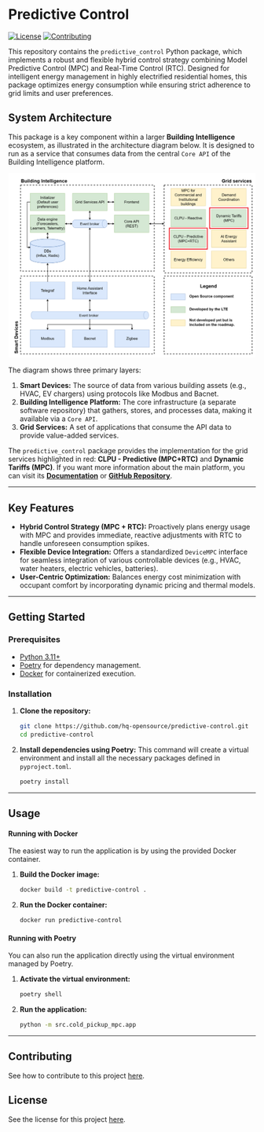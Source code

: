 # Predictive Control

[![License](https://img.shields.io/badge/License-LiLiQ_P-blue.svg)](LICENSE.md)
[![Contributing](https://img.shields.io/badge/Contributing-Guidelines-green.svg)](CONTRIBUTING.md)

This repository contains the `predictive_control` Python package, which implements a robust and flexible hybrid control strategy combining Model Predictive Control (MPC) and Real-Time Control (RTC). Designed for intelligent energy management in highly electrified residential homes, this package optimizes energy consumption while ensuring strict adherence to grid limits and user preferences.

## System Architecture

This package is a key component within a larger **Building Intelligence** ecosystem, as illustrated in the architecture diagram below. It is designed to run as a service that consumes data from the central `Core API` of the Building Intelligence platform.

![Building Intelligence Diagram](docs/docusaurus/static/img/hems_predictive.png)

The diagram shows three primary layers:
1.  **Smart Devices:** The source of data from various building assets (e.g., HVAC, EV chargers) using protocols like Modbus and Bacnet.
2.  **Building Intelligence Platform:** The core infrastructure (a separate software repository) that gathers, stores, and processes data, making it available via a `Core API`.
3.  **Grid Services:** A set of applications that consume the API data to provide value-added services.

The `predictive_control` package provides the implementation for the grid services highlighted in red: **CLPU - Predictive (MPC+RTC)** and **Dynamic Tariffs (MPC)**. If you want more information about the main platform, you can visit its [**Documentation**](https://hq-opensource.github.io/building-intelligence/) or [**GitHub Repository**](https://github.com/hq-opensource/building-intelligence).

---

## Key Features

*   **Hybrid Control Strategy (MPC + RTC):** Proactively plans energy usage with MPC and provides immediate, reactive adjustments with RTC to handle unforeseen consumption spikes.
*   **Flexible Device Integration:** Offers a standardized `DeviceMPC` interface for seamless integration of various controllable devices (e.g., HVAC, water heaters, electric vehicles, batteries).
*   **User-Centric Optimization:** Balances energy cost minimization with occupant comfort by incorporating dynamic pricing and thermal models.

---

## Getting Started

### Prerequisites

*   [Python 3.11+](https://www.python.org/downloads/)
*   [Poetry](https://python-poetry.org/docs/#installation) for dependency management.
*   [Docker](https://docs.docker.com/get-docker/) for containerized execution.

### Installation

1.  **Clone the repository:**
    ```bash
    git clone https://github.com/hq-opensource/predictive-control.git
    cd predictive-control
    ```

2.  **Install dependencies using Poetry:**
    This command will create a virtual environment and install all the necessary packages defined in `pyproject.toml`.
    ```bash
    poetry install
    ```

---

## Usage

#### Running with Docker

The easiest way to run the application is by using the provided Docker container.

1.  **Build the Docker image:**
    ```bash
    docker build -t predictive-control .
    ```

2.  **Run the Docker container:**
    ```bash
    docker run predictive-control
    ```

#### Running with Poetry

You can also run the application directly using the virtual environment managed by Poetry.

1.  **Activate the virtual environment:**
    ```bash
    poetry shell
    ```

2.  **Run the application:**
    ```bash
    python -m src.cold_pickup_mpc.app
    ```

---

## Contributing
See how to contribute to this project [here](CONTRIBUTING.md).

## License
See the license for this project [here](LICENSE.md).